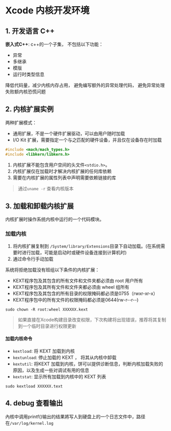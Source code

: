 # Xcode 内核开发环境  



## 1. 开发语言 C++ 
__嵌入式C++__: c++的一个子集， 不包括以下功能： 
* 异常 
* 多继承 
* 模版
* 运行时类型信息  

降低代码量，减少内核内存占用， 避免编写额外的异常处理代码， 避免异常处理失败额内核恐慌问题   



## 2. 内核扩展实例  
两种扩展模式： 
* 通用扩展，不是一个硬件扩展驱动，可以由用户随时加载  
* I/O Kit 扩展，需要指定一个与之匹配的硬件设备，并且仅在设备存在时加载   

```c++
#include <mach/mach_types.h>
#include <libkern/libkern.h>  

```
1. 内核扩展不能包含用户空间的头文件`<stdio.h>`。 
2. 内核扩展仅在加载时才解决内核扩展的任何库依赖  
3. 需要在内核扩展的属性列表中声明需要依赖链接的库   

> 通过`uname -r` 查看内核版本   


## 3. 加载和卸载内核扩展 
内核扩展时操作系统内核中运行的一个代码模块。  

### 加载内核  
1. 将内核扩展复制到 `/System/library/Extensions`目录下自动加载。(在系统需要时进行加载，可能是启动时或硬件设备连接到计算机时)
2. 通过命令行手动加载    

系统将拒绝加载没有班组以下条件的内核扩展： 
* KEXT程序包及其包含的所有文件和文件夹都必须由 root 用户所有  
* KEXT程序包及其所有文件和文件夹都必须由 wheel 组所有 
* KEXT程序包及其包含的所有目录的权限掩码都必须是0755（rwxr-xr-x） 
* KEXT程序包中的所有文件的权限掩码都必须是0644(rw-r--r--)  

```shell
sudo chown -R root:wheel XXXXXX.kext
```
> 如果直接在Xcode构建目录改变权限，下次构建将出现错误，推荐将其复制到一个临时目录进行权限更新  


#### 加载内核命令  
* `kextload`: 将 KEXT 加载到内核  
* `kextunload`: 停止加载的 KEXT ， 将其从内核中卸载  
* `kextutil`: 将KEXT 加载到内核，饼可以提供诊断信息，判断内核加载失败的原因，以及生成一些对调试有用的信息  
* `kextstat`: 显示所有加载到内核中的 KEXT 列表  

```shell 
sudo kextload XXXXXX.text 

```


## 4. debug 查看输出
內核中调用printf()输出的结果將写人到硬盘上的一个日志文件中，路径在`/var/log/kernel.log`  
 








